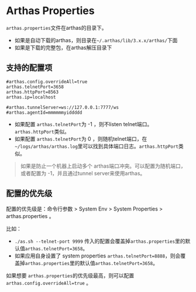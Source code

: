 Arthas Properties
===

`arthas.properties`文件在arthas的目录下。

* 如果是自动下载的arthas，则目录在`~/.arthas/lib/3.x.x/arthas/`下面
* 如果是下载的完整包，在arthas解压目录下


## 支持的配置项



```
#arthas.config.overrideAll=true
arthas.telnetPort=3658
arthas.httpPort=8563
arthas.ip=localhost

#arthas.tunnelServer=ws://127.0.0.1:7777/ws
#arthas.agentId=mmmmmmyiddddd
```

* 如果配置 `arthas.telnetPort`为 -1 ，则不listen telnet端口。`arthas.httpPort`类似。
* 如果配置 `arthas.telnetPort`为 0 ，则随机telnet端口，在`~/logs/arthas/arthas.log`里可以找到具体端口日志。`arthas.httpPort`类似。


> 如果是防止一个机器上启动多个 arthas端口冲突。可以配置为随机端口，或者配置为 -1，并且通过tunnel server来使用arthas。

## 配置的优先级

配置的优先级是：命令行参数 > System Env > System Properties > arthas.properties 。

比如：

* `./as.sh --telnet-port 9999` 传入的配置会覆盖掉`arthas.properties`里的默认值`arthas.telnetPort=3658`。
* 如果应用自身设置了 system properties `arthas.telnetPort=8888`，则会覆盖掉`arthas.properties`里的默认值`arthas.telnetPort=3658`。

如果想要 `arthas.properties`的优先级最高，则可以配置 `arthas.config.overrideAll=true` 。

